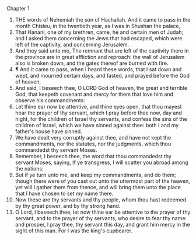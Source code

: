 

Chapter 1

1. THE words of Nehemiah the son of Hachaliah.  And it came to pass in the month Chisleu, in the twentieth year, as I was in Shushan the palace,
2. That Hanani, one of my brethren, came, he and certain men of Judah; and I asked them concerning the Jews that had escaped, which were left of the captivity, and concerning Jerusalem.
3. And they said unto me, The remnant that are left of the captivity there in the province are in great affliction and reproach: the wall of Jerusalem also is broken down, and the gates thereof are burned with fire.
4. ¶ And it came to pass, when I heard these words, that I sat down and wept, and mourned certain days, and fasted, and prayed before the God of heaven,
5. And said, I beseech thee, O LORD God of heaven, the great and terrible God, that keepeth covenant and mercy for them that love him and observe his commandments:
6. Let thine ear now be attentive, and thine eyes open, that thou mayest hear the prayer of thy servant, which I pray before thee now, day and night, for the children of Israel thy servants, and confess the sins of the children of Israel, which we have sinned against thee: both I and my father's house have sinned.
7. We have dealt very corruptly against thee, and have not kept the commandments, nor the statutes, nor the judgments, which thou commandedst thy servant Moses.
8. Remember, I beseech thee, the word that thou commandedst thy servant Moses, saying, If ye transgress, I will scatter you abroad among the nations:
9. But if ye turn unto me, and keep my commandments, and do them; though there were of you cast out unto the uttermost part of the heaven, yet will I gather them from thence, and will bring them unto the place that I have chosen to set my name there.
10. Now these are thy servants and thy people, whom thou hast redeemed by thy great power, and by thy strong hand.
11. O Lord, I beseech thee, let now thine ear be attentive to the prayer of thy servant, and to the prayer of thy servants, who desire to fear thy name: and prosper, I pray thee, thy servant this day, and grant him mercy in the sight of this man.  For I was the king's cupbearer.
